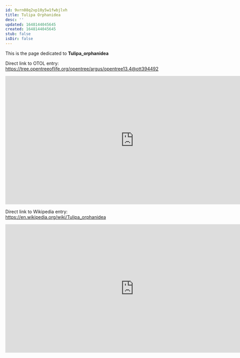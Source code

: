 ```yaml
---
id: 9vrn08q2vp10y5w1fwbjlvh
title: Tulipa Orphanidea
desc: ''
updated: 1648144045645
created: 1648144045645
stub: false
isDir: false
---
```

This is the page dedicated to **Tulipa_orphanidea**


Direct link to OTOL entry: https://tree.opentreeoflife.org/opentree/argus/opentree13.4@ott394492



<html>
    <body>
    <iframe src="https://tree.opentreeoflife.org/opentree/argus/opentree13.4@ott394492"
    width="800" height="400" frameborder="0" allowfullscreen> </iframe>
    </body>
</html>
    


Direct link to Wikipedia entry: https://en.wikipedia.org/wiki/Tulipa_orphanidea



<html>
    <body>
    <iframe src="https://en.wikipedia.org/wiki/Tulipa_orphanidea"
    width="800" height="400" frameborder="0" allowfullscreen> </iframe>
    </body>
</html>
    

